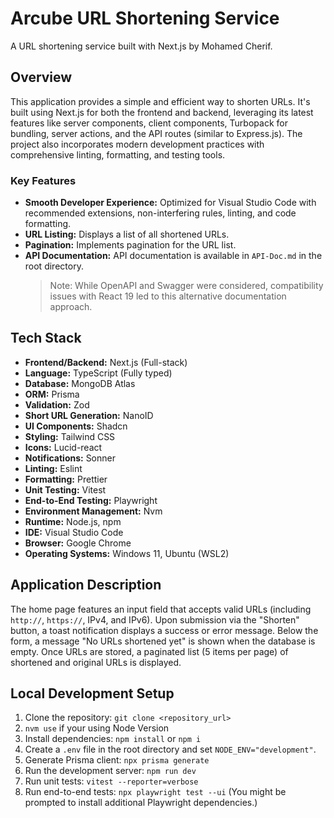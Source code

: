 # Arcube URL Shortening Service

A URL shortening service built with Next.js by Mohamed Cherif.

## Overview

This application provides a simple and efficient way to shorten URLs. It's built using Next.js for both the frontend and backend, leveraging its latest features like server components, client components, Turbopack for bundling, server actions, and the API routes (similar to Express.js). The project also incorporates modern development practices with comprehensive linting, formatting, and testing tools.

### Key Features

- **Smooth Developer Experience:** Optimized for Visual Studio Code with recommended extensions, non-interfering rules, linting, and code formatting.
- **URL Listing:** Displays a list of all shortened URLs.
- **Pagination:** Implements pagination for the URL list.
- **API Documentation:** API documentation is available in `API-Doc.md` in the root directory.
  > Note: While OpenAPI and Swagger were considered, compatibility issues with React 19 led to this alternative documentation approach.

## Tech Stack

- **Frontend/Backend:** Next.js (Full-stack)
- **Language:** TypeScript (Fully typed)
- **Database:** MongoDB Atlas
- **ORM:** Prisma
- **Validation:** Zod
- **Short URL Generation:** NanoID
- **UI Components:** Shadcn
- **Styling:** Tailwind CSS
- **Icons:** Lucid-react
- **Notifications:** Sonner
- **Linting:** Eslint
- **Formatting:** Prettier
- **Unit Testing:** Vitest
- **End-to-End Testing:** Playwright
- **Environment Management:** Nvm
- **Runtime:** Node.js, npm
- **IDE:** Visual Studio Code
- **Browser:** Google Chrome
- **Operating Systems:** Windows 11, Ubuntu (WSL2)

## Application Description

The home page features an input field that accepts valid URLs (including `http://`, `https://`, IPv4, and IPv6). Upon submission via the "Shorten" button, a toast notification displays a success or error message. Below the form, a message "No URLs shortened yet" is shown when the database is empty. Once URLs are stored, a paginated list (5 items per page) of shortened and original URLs is displayed.

## Local Development Setup

1.  Clone the repository: `git clone <repository_url>`
2.  `nvm use` if your using Node Version
3.  Install dependencies: `npm install` or `npm i`
4.  Create a `.env` file in the root directory and set `NODE_ENV="development"`.
5.  Generate Prisma client: `npx prisma generate`
6.  Run the development server: `npm run dev`
7.  Run unit tests: `vitest --reporter=verbose`
8.  Run end-to-end tests: `npx playwright test --ui` (You might be prompted to install additional Playwright dependencies.)
